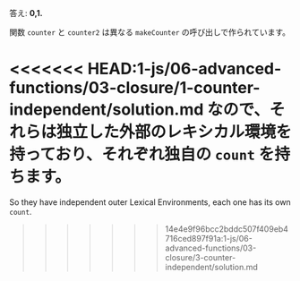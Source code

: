 答え: **0,1.**

関数 `counter` と `counter2` は異なる `makeCounter` の呼び出しで作られています。

<<<<<<< HEAD:1-js/06-advanced-functions/03-closure/1-counter-independent/solution.md
なので、それらは独立した外部のレキシカル環境を持っており、それぞれ独自の `count` を持ちます。
=======
So they have independent outer Lexical Environments, each one has its own `count`.
>>>>>>> 14e4e9f96bcc2bddc507f409eb4716ced897f91a:1-js/06-advanced-functions/03-closure/3-counter-independent/solution.md
